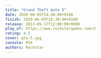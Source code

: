```yaml
---
title: "Grand Theft Auto 5"
date: 2020-06-05T14:30:00+0100
finish: 2020-06-05T14:30:00+0100
release: 2013-09-17T12:00:00+0000
play_of: https://www.rockstargames.com/V
rating: 4.5
cover: gta-5.jpg
console: PS4
authors: Rockstar
---
```

